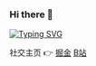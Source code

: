 ### Hi there 👋

[![Typing SVG](https://readme-typing-svg.herokuapp.com?lines=%E4%BD%A0%E5%A5%BD%EF%BC%8C%E6%88%91%E6%98%AF+running+snail;%E4%B8%80%E5%90%8D%E5%89%8D%E7%AB%AF%E5%BC%80%E5%8F%91%E5%B7%A5%E7%A8%8B%E5%B8%88)](https://git.io/typing-svg)

社交主页 👉 [掘金](https://juejin.cn/user/4212984285249245/posts) [B站](https://space.bilibili.com/1822108502)
